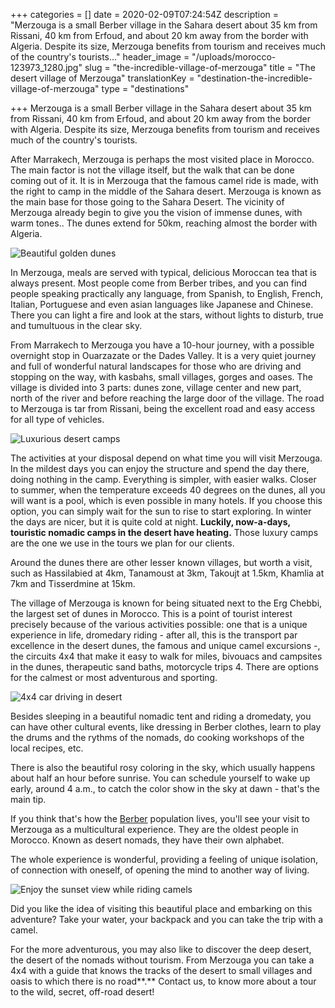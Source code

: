+++
categories = []
date = 2020-02-09T07:24:54Z
description = "Merzouga is a small Berber village in the Sahara desert about 35 km from Rissani, 40 km from Erfoud, and about 20 km away from the border with Algeria. Despite its size, Merzouga benefits from tourism and receives much of the country's tourists..."
header_image = "/uploads/morocco-123973_1280.jpg"
slug = "the-incredible-village-of-merzouga"
title = "The desert village of Merzouga"
translationKey = "destination-the-incredible-village-of-merzouga"
type = "destinations"

+++
Merzouga is a small Berber village in the Sahara desert about 35 km from Rissani, 40 km from Erfoud, and about 20 km away from the border with Algeria. Despite its size, Merzouga benefits from tourism and receives much of the country's tourists.

After Marrakech, Merzouga is perhaps the most visited place in Morocco. The main factor is not the village itself, but the walk that can be done coming out of it. It is in Merzouga that the famous camel ride is made, with the right to camp in the middle of the Sahara desert. Merzouga is known as the main base for those going to the Sahara Desert. The vicinity of Merzouga already begin to give you the vision of immense dunes, with warm tones.. The dunes extend for 50km, reaching almost the border with Algeria.

![Beautiful golden dunes](/uploads/1200px-Merzouga_Dunes_2011.jpg "Beautiful golden dunes")

In Merzouga, meals are served with typical, delicious Moroccan tea that is always present. Most people come from Berber tribes, and you can find people speaking practically any language, from Spanish, to English, French, Italian, Portuguese and even asian languages like Japanese and Chinese. There you can light a fire and look at the stars, without lights to disturb, true and tumultuous in the clear sky.

From Marrakech to Merzouga you have a 10-hour journey, with a possible overnight stop in Ouarzazate or the Dades Valley. It is a very quiet journey and full of wonderful natural landscapes for those who are driving and stopping on the way, with kasbahs, small villages, gorges and oases. The village is divided into 3 parts: dunes zone, village center and new part, north of the river and before reaching the large door of the village. The road to Merzouga is tar from Rissani, being the excellent road and easy access for all type of vehicles.

![Luxurious desert camps](/uploads/1581319352429.jpg "Luxurious desert camps")

The activities at your disposal depend on what time you will visit Merzouga. In the mildest days you can enjoy the structure and spend the day there, doing nothing in the camp. Everything is simpler, with easier walks. Closer to summer, when the temperature exceeds 40 degrees on the dunes, all you will want is a pool, which is even possible in many hotels. If you choose this option, you can simply wait for the sun to rise to start exploring. In winter the days are nicer, but it is quite cold at night. **Luckily, now-a-days, touristic nomadic camps in the desert have heating.** Those luxury camps are the one we use in the tours we plan for our clients.

Around the dunes there are other lesser known villages, but worth a visit, such as Hassilabied at 4km, Tanamoust at 3km, Takoujt at 1.5km, Khamlia at 7km and Tisserdmine at 15km.

The village of Merzouga is known for being situated next to the Erg Chebbi, the largest set of dunes in Morocco. This is a point of tourist interest precisely because of the various activities possible: one that is a unique experience in life, dromedary riding - after all, this is the transport par excellence in the desert dunes, the famous and unique camel excursions -, the circuits 4x4 that make it easy to walk for miles, bivouacs and campsites in the dunes, therapeutic sand baths, motorcycle trips 4. There are options for the calmest or most adventurous and sporting.

![4x4 car driving in desert](/uploads/safari-386292_1280.jpg "4x4 car driving in desert")

Besides sleeping in a beautiful nomadic tent and riding a dromedaty, you can have other cultural events, like dressing in Berber clothes, learn to play the drums and the rythms of the nomads, do cooking workshops of the local recipes, etc.

There is also the beautiful rosy coloring in the sky, which usually happens about half an hour before sunrise. You can schedule yourself to wake up early, around 4 a.m., to catch the color show in the sky at dawn - that's the main tip.

If you think that's how the [Berber](/en/blog/what-do-you-know-about-the-berber-people/ "What do you know about the Berber people?") population lives, you'll see your visit to Merzouga as a multicultural experience. They are the oldest people in Morocco. Known as desert nomads, they have their own alphabet.

The whole experience is wonderful, providing a feeling of unique isolation, of connection with oneself, of opening the mind to another way of living.

![Enjoy the sunset view while riding camels](/uploads/puesta_de_sol_en_merzouga.jpg "Enjoy the sunset view while riding camels")

Did you like the idea of ​​visiting this beautiful place and embarking on this adventure? Take your water, your backpack and you can take the trip with a camel.

For the more adventurous, you may also like to discover the deep desert, the desert of the nomads without tourism. From Merzouga you can take a 4x4 with a guide that knows the tracks of the desert to small villages and oasis to which there is no road**.** Contact us, to know more about a tour to the wild, secret, off-road desert!